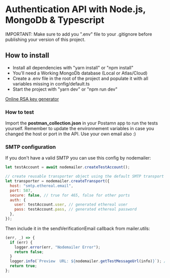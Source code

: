 # Authentication API with Node.js, MongoDb & Typescript

IMPORTANT: Make sure to add you ".env" file to your .gitignore before publishing your version of this project.

## How to install

- Install all dependencies with "yarn install" or "npm install"
- You'll need a Working MongoDb database (Local or Atlas/Cloud)
- Create a .env file in the root of the project and populate it with all variables missing in config/default.ts
- Start the project with "yarn dev" or "npm run dev"

[Online RSA key generator](https://travistidwell.com/jsencrypt/demo/)

### How to test

Import the **postman_collection.json** in your Postamn app to run the tests yourself.
Remember to update the environnement variables in case you changed the host or port in the API.
Use your own email also :)

### SMTP configuration

If you don't have a valid SMTP you can use this config by nodemailer:

```javascript
let testAccount = await nodemailer.createTestAccount();

// create reusable transporter object using the default SMTP transport
let transporter = nodemailer.createTransport({
  host: "smtp.ethereal.email",
  port: 587,
  secure: false, // true for 465, false for other ports
  auth: {
    user: testAccount.user, // generated ethereal user
    pass: testAccount.pass, // generated ethereal password
  },
});
```

Then include it in the sendVerificationEmail callback from mailer.utils:

```javascript
(err, _) => {
  if (err) {
    logger.error(err, "Nodemailer Error");
    return false;
  }
  logger.info(`Preview  URL: ${nodemailer.getTestMessageUrl(info)}`); // Update this line
  return true;
};
```
